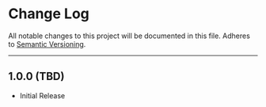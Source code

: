 # Change Log
All notable changes to this project will be documented in this file.
Adheres to [Semantic Versioning](http://semver.org/).

---

## 1.0.0  (TBD)

* Initial Release
